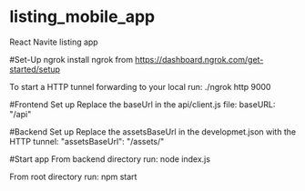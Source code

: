 # listing_mobile_app
React Navite listing app

#Set-Up ngrok
install ngrok from https://dashboard.ngrok.com/get-started/setup

To start a HTTP tunnel forwarding to your local run:
 ./ngrok http 9000
 
 #Frontend Set up
Replace the baseUrl in the api/client.js file:
baseURL: "<your HTTP tunnel>/api"

#Backend Set up
Replace the assetsBaseUrl in the developmet.json with the HTTP tunnel:
"assetsBaseUrl": "<your HTTP tunnel>/assets/"

#Start app
From backend directory run:
node index.js

From root directory run:
npm start






